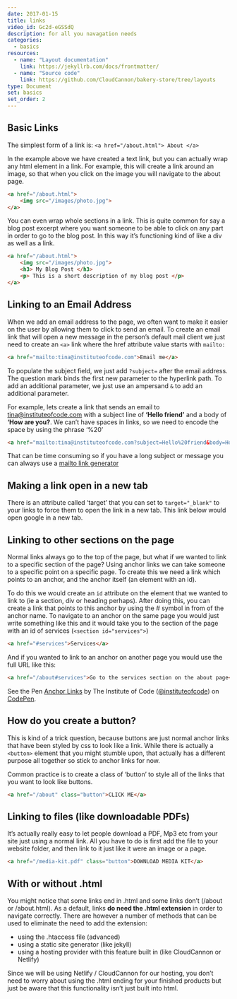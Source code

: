 ```yaml
---
date: 2017-01-15
title: links
video_id: Gc2d-eGSSdQ
description: for all you navagation needs
categories:
  - basics
resources:
  - name: "Layout documentation"
    link: https://jekyllrb.com/docs/frontmatter/
  - name: "Source code"
    link: https://github.com/CloudCannon/bakery-store/tree/layouts
type: Document
set: basics
set_order: 2
---
```

## Basic Links

The simplest form of a link is: ```<a href="/about.html"> About </a>```

In the example above we have created a text link, but you can actually wrap any html element in a link. For example, this will create a link around an image, so that when you click on the image you will navigate to the about page.

``` html
<a href="/about.html">
    <img src="/images/photo.jpg">
</a>
```
You can even wrap whole sections in a link. This is quite common for say a blog post excerpt where you want someone to be able to click on any part in order to go to the blog post. In this way it’s functioning kind of like a div as well as a link.
``` html
<a href="/about.html">
    <img src="/images/photo.jpg">
    <h3> My Blog Post </h3>
    <p> This is a short description of my blog post </p>
</a>
```


## Linking to an Email Address

When we add an email address to the page, we often want to make it easier on the user by allowing them to click to send an email. To create an email link that will open a new message in the person’s default mail client we just need to create an ```<a>``` link where the href attribute value starts with ```mailto:```
```html
<a href="mailto:tina@instituteofcode.com">Email me</a>
```

To populate the subject field, we just add ```?subject=``` after the email address. The question mark binds the first new parameter to the hyperlink path. To add an additional parameter, we just use an ampersand ```&``` to add an additional parameter.

For example, lets create a link that sends an email to tina@instituteofcode.com with a subject line of **‘Hello friend’** and a body of **‘How are you?**. We can’t have spaces in links, so we need to encode the space by using the phrase ‘%20’


``` html
<a href="mailto:tina@instituteofcode.com?subject=Hello%20friend&body=How%20are%20you?">Email me</a>
```

That can be time consuming so if you have a long subject or message you can always use a <a href="http://www.mailto.co.uk/" target="_blank">mailto link generator</a>

## Making a link open in a new tab

There is an attribute called ‘target’ that you can set to ```target="_blank"``` to your links to force them to open the link in a new tab. This link below would open google in a new tab.


## Linking to other sections on the page

Normal links always go to the top of the page, but what if we wanted to link to a specific section of the page? Using anchor links we can take someone to a specific point on a specific page. To create this we need a link which points to an anchor, and the anchor itself (an element with an id).

To do this we would create an ```id``` attribute on the element that we wanted to link to (ie a section, div or heading perhaps). After doing this, you can create a link that points to this anchor by using the # symbol in from of the anchor name. To navigate to an anchor on the same page you would just write something like this and it would take you to the section of the page with an id of services (```<section id="services">```)
``` html
<a href="#services">Services</a>
```
And if you wanted to link to an anchor on another page you would use the full URL like this:
```HTML
<a href="/about#services">Go to the services section on the about page</a>
```
See the Pen <a href="http://codepen.io/instituteofcode/pen/oxEBBv/">Anchor Links</a> by The Institute of Code (<a href="http://codepen.io/instituteofcode">@instituteofcode</a>) on <a href="http://codepen.io">CodePen</a>.

## How do you create a button?

This is kind of a trick question, because buttons are just normal anchor links that have been styled by css to look like a link. While there is actually a ```<button>``` element that you might stumble upon, that actually has a different purpose all together so stick to anchor links for now.

Common practice is to create a class of ‘button’ to style all of the links that you want to look like buttons.

```html
<a href="/about" class="button">CLICK ME</a>
```

## Linking to files (like downloadable PDFs)
It’s actually really easy to let people download a PDF, Mp3 etc from your site just using a normal link. All you have to do is first add the file to your website folder, and then link to it just like it were an image or a page.

```html
<a href="/media-kit.pdf" class="button">DOWNLOAD MEDIA KIT</a>
```


## With or without .html

You might notice that some links end in .html and some links don’t (/about or /about.html). As a default, links **do need the .html extension** in order to navigate correctly. There are however a number of methods that can be used to eliminate the need to add the extension:

- using the .htaccess file (advanced)
- using a static site generator (like jekyll)
- using a hosting provider with this feature built in (like CloudCannon or Netlify)

Since we will be using Netlify / CloudCannon for our hosting, you don’t need to worry about using the .html ending for your finished products but just be aware that this functionality isn’t just built into html.

